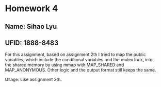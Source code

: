 # Homework 4

## Name: Sihao Lyu

## UFID: 1888-8483

For this assignment, based on assignment 2th I tried to map the public variables, which include the conditional variables and the mutex lock, into the shared memory by using mmap with MAP_SHARED and MAP_ANONYMOUS. Other logic and the output format still keeps the same.

Usage: Like assignment 2th.